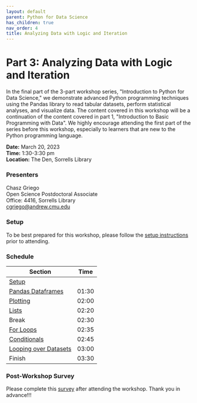 ```yaml
---
layout: default
parent: Python for Data Science
has_children: true
nav_order: 4
title: Analyzing Data with Logic and Iteration
---
```


# Part 3: Analyzing Data with Logic and Iteration

In the final part of the 3-part workshop series, "Introduction to Python for Data Science," we demonstrate advanced Python programming techniques using the Pandas library to read tabular datasets, perform statistical analyses, and visualize data. The content covered in this workshop will be a continuation of the content covered in part 1, "Introduction to Basic Programming with Data". We highly encourage attending the first part of the series before this workshop, especially to learners that are new to the Python programming language.  

**Date:** March 20, 2023   
**Time:** 1:30-3:30 pm   
**Location:** The Den, Sorrells Library   

### Presenters
Chasz Griego <a href='https://github.com/chaszg' target='_blank'><img src='../../content/img/GitHub-Mark-custom.svg' style='width:15px; padding:0; border:none !important;'></a>  
Open Science Postdoctoral Associate  
Office: 4416, Sorrells Library  
[cgriego@andrew.cmu.edu](mailto:cgriego@andrew.cmu.edu)  

### Setup

To be best prepared for this workshop, please follow the [setup instructions](../setup)
prior to attending.

### Schedule

| Section  | Time |
| ------------- | ------------- |
| [Setup](../setup)  |   |
| [Pandas Dataframes](05_Pandas_DataFrames.md)  | 01:30 |
| [Plotting](06_plotting.md)  | 02:00 |
| [Lists](01_Lists.md)  | 02:20 |
| Break | 02:30 |
| [For Loops](02_For_Loops.md)  | 02:35 |
| [Conditionals](03_Conditionals.md)  | 02:45 |
| [Looping over Datasets](04_Looping_over_Datasets.md)  | 03:00 |
| Finish  | 03:30 |

### Post-Workshop Survey

Please complete this [survey](https://forms.gle/SU2uYinx6QvocfkB7)
after attending the workshop. Thank you in advance!!!
